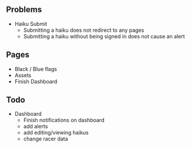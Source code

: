 ## Problems ##

- Haiku Submit
  - Submitting a haiku does not redirect to any pages
  - Submitting a haiku without being signed in does not cause an alert

## Pages ##

- Black / Blue flags
- Assets
- Finish Dashboard

## Todo ##

- Dashboard
  - Finish notifications on dashboard
  - add alerts
  - add editing/viewing haikus
  - change racer data